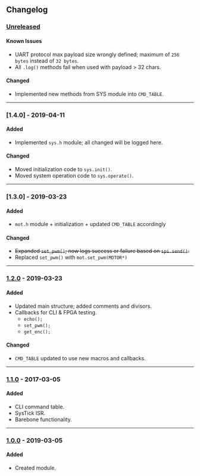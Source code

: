 ## Changelog

<!-- ----------------------------------------------------------------------------------------- -->

### [Unreleased]

#### Known Issues
- UART protocol max payload size wrongly defined; maximum of `256 bytes` instead of `32 bytes`.
- All `.log()` methods fail when used with payload > 32 chars.

#### Changed
- Implemented new methods from SYS module into `CMD_TABLE`.

---

<!-- ----------------------------------------------------------------------------------------- -->

### [1.4.0] - 2019-04-11

#### Added
- Implemented `sys.h` module; all changed will be logged here.

#### Changed
- Moved initialization code to `sys.init()`.
- Moved system operation code to `sys.operate()`.

---

<!-- ----------------------------------------------------------------------------------------- -->

### [1.3.0] - 2019-03-23

#### Added
- `mot.h` module + initialization + updated `CMD_TABLE` accordingly

#### Changed
- ~~Expanded `set_pwm()`; now logs success or failure based on `spi.send()`.~~
- Replaced `set_pwm()` with `mot.set_pwm(MOTOR*)`

---

<!-- ----------------------------------------------------------------------------------------- -->

### [1.2.0] - 2019-03-23

#### Added
- Updated main structure; added comments and divisors.
- Callbacks for CLI & FPGA testing.
	- `echo();`
	- `set_pwm();`
	- `get_enc();`

#### Changed
- `CMD_TABLE` updated to use new macros and callbacks.

---

<!-- ----------------------------------------------------------------------------------------- -->

### [1.1.0] - 2017-03-05

#### Added
- CLI command table.
- SysTick ISR.
- Barebone functionality.

---

<!-- ----------------------------------------------------------------------------------------- -->

### [1.0.0] - 2019-03-05

#### Added
- Created module.

<!-- ----------------------------------------------------------------------------------------- -->

[Unreleased]: #changelog
[1.2.0]: #changelog
[1.1.0]: #changelog
[1.0.0]: #changelog
